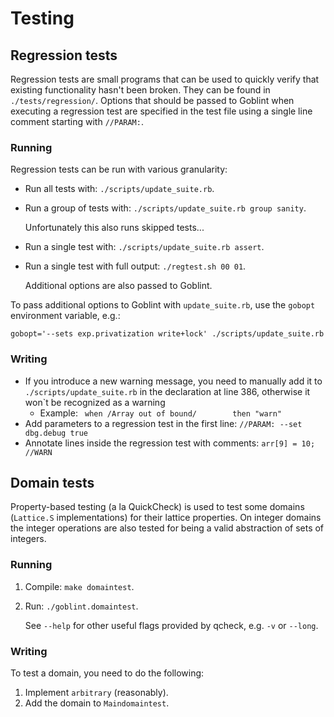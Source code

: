 # Testing

## Regression tests
Regression tests are small programs that can be used to quickly verify that existing functionality hasn't been broken.
They can be found in `./tests/regression/`.
Options that should be passed to Goblint when executing a regression test are specified in the test file using a single line comment starting with `//PARAM:`.

### Running
Regression tests can be run with various granularity:

* Run all tests with: `./scripts/update_suite.rb`.
* Run a group of tests with: `./scripts/update_suite.rb group sanity`.

    Unfortunately this also runs skipped tests...

* Run a single test with: `./scripts/update_suite.rb assert`.
* Run a single test with full output: `./regtest.sh 00 01`.

    Additional options are also passed to Goblint.

To pass additional options to Goblint with `update_suite.rb`, use the `gobopt` environment variable, e.g.:
```
gobopt='--sets exp.privatization write+lock' ./scripts/update_suite.rb
```

### Writing
* If you introduce a new warning message, you need to manually add it to `./scripts/update_suite.rb` in the declaration at line 386, otherwise it won`t be recognized as a warning
    * Example: ` when /Array out of bound/        then "warn"`
* Add parameters to a regression test in the first line: `//PARAM: --set dbg.debug true`
* Annotate lines inside the regression test with comments: `arr[9] = 10; //WARN` 

## Domain tests
Property-based testing (a la QuickCheck) is used to test some domains (`Lattice.S` implementations) for their lattice properties.
On integer domains the integer operations are also tested for being a valid abstraction of sets of integers.

### Running
1. Compile: `make domaintest`.
2. Run: `./goblint.domaintest`.

    See `--help` for other useful flags provided by qcheck, e.g. `-v` or `--long`.

### Writing
To test a domain, you need to do the following:

1. Implement `arbitrary` (reasonably).
2. Add the domain to `Maindomaintest`.
